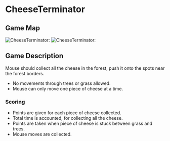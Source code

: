 # CheeseTerminator

## Game Map

![CheeseTerminator:](https://github.com/Horwits/Team-Work/blob/master/MainPage.jpg)
![CheeseTerminator:](https://github.com/TeamHeracles/Team-Work/blob/master/CheeseTerminator.jpg)

## Game Description

Mouse should collect all the cheese in the forest, push it onto the spots near the forest borders.
* No movements through trees or grass allowed.
* Mouse can only move one piece of cheese at a time.

### Scoring

* Points are given for each piece of cheese collected.
* Total time is accounted, for collecting all the cheese.
* Points are taken when piece of cheese is stuck between grass and trees.
* Mouse moves are collected.
